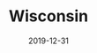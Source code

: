 ---
layout: location-page
date: 2019-12-31
tags:
  - wisconsin
title: Wisconsin
stateAbbr: WI
url: "https://www.dhs.wisconsin.gov/covid-19/index.htm"
urlTitle: "dhs.wisconsin.gov"
---